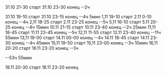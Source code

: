 31.10 21-30 старт
31.10 23-30 конец
--2ч

31.10 19-10 старт
31.10 23-15 конец
--4ч 5мин
1,11 19-10 старт
2.11 0-10 конец
--4ч
2,11 18-25 старт
2.11 23-25 конец
--5ч
5,11 16-10 старт
5.11 20-25 конец
--4ч 15мин
10.11 21-15 старт
10.11 23-40 конец
--2ч 25мин
11,11 18-45 старт
11.11 23-45 конец
--5ч
12,11 11-55 старт
12.11 23-40 конец
--11ч 55мин
13,11 19-00 старт
14.11 00-00 конец
--4ч
14.11 18-45 старт
14.11 23-30 конец
--4ч 45мин
15,11 19-50 старт
15,11 23-00 конец
--3ч 10мин
16,11 20-20 старт
16.11 23-20 конец
--3ч

--53ч 55мин

18.11 20-30 старт
18.11 23-20 конец